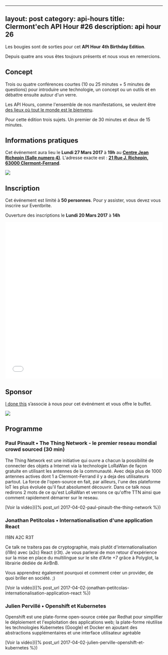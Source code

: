 ---
layout: post
category: api-hours
title: Clermont'ech API Hour &#35;26
description: api hour 26
------

Les bougies sont de sorties pour cet **API Hour 4th Birthday Edition**.

Depuis quatre ans vous êtes toujours présents et nous vous en remercions.

## Concept

Trois ou quatre conférences courtes (10 ou 25 minutes + 5 minutes de questions) pour
introduire une technologie, un concept ou un outils et en débattre ensuite
autour d'un verre.

Les API Hours, comme l'ensemble de nos manifestations, se veulent être [des
lieux où tout le monde est le bienvenu](/code-of-conduct.html).

Pour cette édition trois sujets. Un premier de 30 minutes et deux de 15
minutes.

## Informations pratiques

Cet événement aura lieu le **Lundi 27 Mars 2017** à **19h** au [**Centre Jean Richepin (Salle numero 4)**](http://www.clermont-ferrand.fr/+-Centre-Richepin-+.html).  L'adresse
exacte est : [**21 Rue J. Richepin, 63000 Clermont-Ferrand**](https://goo.gl/maps/MFBp4).

[![](http://maps.googleapis.com/maps/api/staticmap?center=21+Rue+Jean+Richepin%2C+63000+Clermont-Ferrand&size=600x400&sensor=false&markers=color:red%7C45.7814505,3.0853451)](https://goo.gl/maps/exAaivRX3su)

## Inscription

Cet événement est limité à **50 personnes**.  Pour y assister, vous devez vous
inscrire sur Eventbrite.

Ouverture des inscriptions le **Lundi 20 Mars 2017** à **14h**

<iframe src="//eventbrite.fr/tickets-external?eid=32813991532&ref=etckt" frameborder="0" height="500" width="100%" vspace="0" hspace="0" marginheight="5" marginwidth="5" scrolling="auto" allowtransparency="true"></iframe>

## Sponsor

[I done this](https://home.idonethis.com/) s’associe à nous pour cet événément et
vous offre le buffet.

[![](/images/i-done-this.png)](https://home.idonethis.com/)

## Programme

### Paul Pinault • The Thing Network - le premier reseau mondial crowd sourced (30 min)

The Thing Network est une initiative qui ouvre a chacun la possibilité de connecter
des objets a Internet via la technologie LoRaWan de façon gratuite en utilisant les
antennes de la communauté. Avec deja plus de 1000 antennes actives dont 1 a
Clermont-Ferrand il y a deja des utilisateurs partout. La force de l'open-source en fait,
par ailleurs, l'une des plateforme IoT les plus évoluée qu'il faut absolument découvrir.
Dans ce talk nous redirons 2 mots de ce qu'est LoRaWan et verrons ce qu'offre TTN ainsi
que comment rapidement démarrer sur le reseau.

[Voir la vidéo]({% post_url 2017-04-02-paul-pinault-the-thing-network %})

### Jonathan Petitcolas • Internationalisation d'une application React

I18N A2C R3T

Ce talk ne traitera pas de cryptographie, mais plutôt d'internationalisation (i18n)
avec (a2c) React (r3t). Je vous parlerai de mon retour d'expérience sur la mise en
place du multilingue sur le site d'Arte +7 grâce à Polyglot, la librairie dédiée de
AirBnB.

Vous apprendrez également pourquoi et comment créer un provider, de quoi briller en
société. ;)

[Voir la vidéo]({% post_url 2017-04-02-jonathan-petitcolas-internationalisation-application-react %})

### Julien Pervillé • Openshift et Kubernetes

Openshift est une plate-forme open-source créée par Redhat pour simplifier le
déploiement et l'exploitation des applications web; la plate-forme réutilise les
technologies Kubernetes (Google) et Docker en ajoutant des abstractions supplémentaires
et une interface utilisateur agréable

[Voir la vidéo]({% post_url 2017-04-02-julien-perville-openshift-et-kubernetes %})
